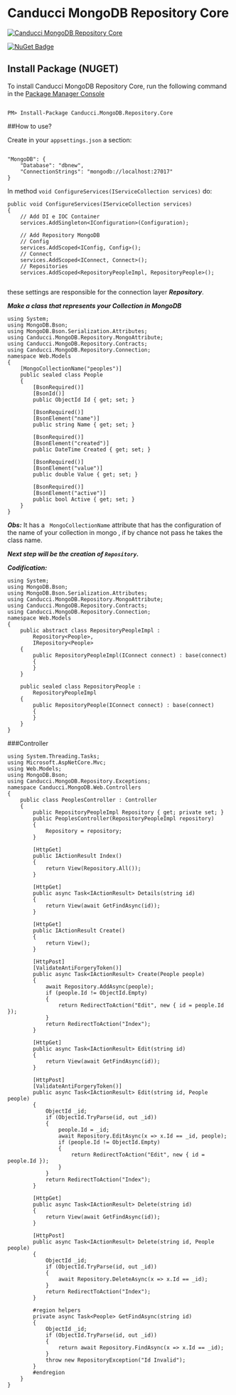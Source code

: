 # Canducci MongoDB Repository Core


[![Canducci MongoDB Repository Core](http://i1308.photobucket.com/albums/s610/maryjanexique/highres_99553512_zpssfgw2lhb.jpeg)](https://www.nuget.org/packages/Canducci.MongoDB.Repository.Core/)


[![NuGet Badge](https://buildstats.info/nuget/Canducci.MongoDB.Repository.Core)](https://www.nuget.org/packages/Canducci.MongoDB.Repository.Core/)

## Install Package (NUGET)

To install Canducci MongoDB Repository Core, run the following command in the [Package Manager Console](http://docs.nuget.org/consume/package-manager-console)

```Csharp

PM> Install-Package Canducci.MongoDB.Repository.Core

```

##How to use?

Create in your `appsettings.json` a section:

```Csharp

"MongoDB": {
    "Database": "dbnew",
    "ConnectionStrings": "mongodb://localhost:27017"
}
```
In method `void ConfigureServices(IServiceCollection services)` do:

```Csharp
public void ConfigureServices(IServiceCollection services)
{
    // Add DI e IOC Container
    services.AddSingleton<IConfiguration>(Configuration);

    // Add Repository MongoDB
    // Config
    services.AddScoped<IConfig, Config>();
    // Connect
    services.AddScoped<IConnect, Connect>();
    // Repositories
    services.AddScoped<RepositoryPeopleImpl, RepositoryPeople>();
    
```

these settings are responsible for the connection layer ___Repository___.

___Make a class that represents your Collection in MongoDB___

```Csharp
using System;
using MongoDB.Bson;
using MongoDB.Bson.Serialization.Attributes;
using Canducci.MongoDB.Repository.MongoAttribute;
using Canducci.MongoDB.Repository.Contracts;
using Canducci.MongoDB.Repository.Connection;
namespace Web.Models
{
    [MongoCollectionName("peoples")]       
    public sealed class People
    {
        [BsonRequired()]
        [BsonId()]
        public ObjectId Id { get; set; }

        [BsonRequired()]
        [BsonElement("name")]
        public string Name { get; set; }

        [BsonRequired()]
        [BsonElement("created")]
        public DateTime Created { get; set; }

        [BsonRequired()]
        [BsonElement("value")]        
        public double Value { get; set; }

        [BsonRequired()]
        [BsonElement("active")]
        public bool Active { get; set; }
    }
}
```


___Obs:___ It has a ` MongoCollectionName` attribute that has the configuration of the name of your collection in mongo , if by chance not pass he takes the class name.

___Next step will be the creation of `Repository`.___

___Codification:___

```Csharp
using System;
using MongoDB.Bson;
using MongoDB.Bson.Serialization.Attributes;
using Canducci.MongoDB.Repository.MongoAttribute;
using Canducci.MongoDB.Repository.Contracts;
using Canducci.MongoDB.Repository.Connection;
namespace Web.Models
{
    public abstract class RepositoryPeopleImpl :
        Repository<People>,
        IRepository<People>
    {
        public RepositoryPeopleImpl(IConnect connect) : base(connect)
        {
        }
    }

    public sealed class RepositoryPeople : 
        RepositoryPeopleImpl
    {
        public RepositoryPeople(IConnect connect) : base(connect)
        {
        }
    }
}
```

###Controller

```Csharp
using System.Threading.Tasks;
using Microsoft.AspNetCore.Mvc;
using Web.Models;
using MongoDB.Bson;
using Canducci.MongoDB.Repository.Exceptions;
namespace Canducci.MongoDB.Web.Controllers
{
    public class PeoplesController : Controller
    {
        public RepositoryPeopleImpl Repository { get; private set; }        
        public PeoplesController(RepositoryPeopleImpl repository)
        {               
            Repository = repository;
        }

        [HttpGet]
        public IActionResult Index()
        {
            return View(Repository.All());
        }

        [HttpGet]
        public async Task<IActionResult> Details(string id)
        {               
            return View(await GetFindAsync(id));
        }

        [HttpGet]
        public IActionResult Create()
        {
            return View();
        }

        [HttpPost]
        [ValidateAntiForgeryToken()]
        public async Task<IActionResult> Create(People people)
        {
            await Repository.AddAsync(people);
            if (people.Id != ObjectId.Empty)
            {
                return RedirectToAction("Edit", new { id = people.Id });
            }
            return RedirectToAction("Index");
        }

        [HttpGet]
        public async Task<IActionResult> Edit(string id)
        {               
            return View(await GetFindAsync(id));
        }

        [HttpPost]
        [ValidateAntiForgeryToken()]
        public async Task<IActionResult> Edit(string id, People people)
        {
            ObjectId _id;
            if (ObjectId.TryParse(id, out _id))
            {
                people.Id = _id;           
                await Repository.EditAsync(x => x.Id == _id, people);
                if (people.Id != ObjectId.Empty)
                {
                    return RedirectToAction("Edit", new { id = people.Id });
                }
            }               
            return RedirectToAction("Index");
        }

        [HttpGet]
        public async Task<IActionResult> Delete(string id)
        {               
            return View(await GetFindAsync(id));
        }

        [HttpPost]
        public async Task<IActionResult> Delete(string id, People people)
        {
            ObjectId _id;
            if (ObjectId.TryParse(id, out _id))
            {
                await Repository.DeleteAsync(x => x.Id == _id);
            }
            return RedirectToAction("Index");
        }

        #region helpers
        private async Task<People> GetFindAsync(string id)
        {
            ObjectId _id;
            if (ObjectId.TryParse(id, out _id))
            {
                return await Repository.FindAsync(x => x.Id == _id);
            }
            throw new RepositoryException("Id Invalid");
        }
        #endregion
    }
}

```
